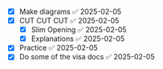 - [x] Make diagrams ✅ 2025-02-05
- [x] CUT CUT CUT ✅ 2025-02-05
	- [x] Slim Opening ✅ 2025-02-05
	- [x] Explanations ✅ 2025-02-05
- [x] Practice ✅ 2025-02-05
- [x] Do some of the visa docs ✅ 2025-02-05

